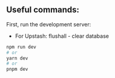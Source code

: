 ## Useful commands:

First, run the development server:
- For Upstash: flushall - clear database

```bash
npm run dev
# or
yarn dev
# or
pnpm dev
```